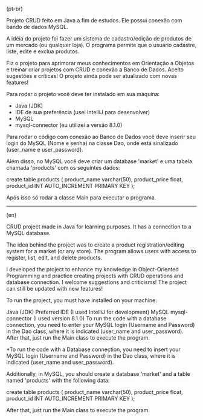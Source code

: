 (pt-br)

Projeto CRUD feito em Java a fim de estudos. Ele possui conexão com bando de dados MySQL.

A idéia do projeto foi fazer um sistema de cadastro/edição de produtos de um mercado (ou qualquer loja).
O programa permite que o usuário cadastre, liste, edite e exclua produtos.

Fiz o projeto para aprimorar meus conhecimentos em Orientação a Objetos e treinar criar projetos com CRUD e conexão a Banco de Dados.
Aceito sugestões e críticas!
O projeto ainda pode ser atualizado com novas features!

Para rodar o projeto você deve ter instalado em sua máquina:

- Java (JDK)
- IDE de sua preferência (usei IntelliJ para desenvolver)
- MySQL
- mysql-connector (eu utilizei a versão 8.1.0)

Para rodar o código com conexão ao Banco de Dados você deve inserir seu login do MySQL (Nome e senha) na classe Dao, onde está sinalizado (user_name e user_password).

Além disso, no MySQL você deve criar um database 'market' e uma tabela chamada 'products' com os seguintes dados:

create table products (
product_name varchar(50),
product_price float,
product_id INT AUTO_INCREMENT PRIMARY KEY
);

Após isso só rodar a classe Main para executar o programa.



***
(en)

CRUD project made in Java for learning purposes. It has a connection to a MySQL database.

The idea behind the project was to create a product registration/editing system for a market (or any store). The program allows users with access to register, list, edit, and delete products.

I developed the project to enhance my knowledge in Object-Oriented Programming and practice creating projects with CRUD operations and database connection. I welcome suggestions and criticisms! The project can still be updated with new features!

To run the project, you must have installed on your machine:

Java (JDK)
Preferred IDE (I used IntelliJ for development)
MySQL
mysql-connector (I used version 8.1.0)
To run the code with a database connection, you need to enter your MySQL login (Username and Password) in the Dao class, where it is indicated (user_name and user_password). After that, just run the Main class to execute the program.

*To run the code with a Database connection, you need to insert your MySQL login (Username and Password) in the Dao class, where it is indicated (user_name and user_password).

Additionally, in MySQL, you should create a database 'market' and a table named 'products' with the following data:

create table products (
product_name varchar(50),
product_price float,
product_id INT AUTO_INCREMENT PRIMARY KEY
);

After that, just run the Main class to execute the program.




